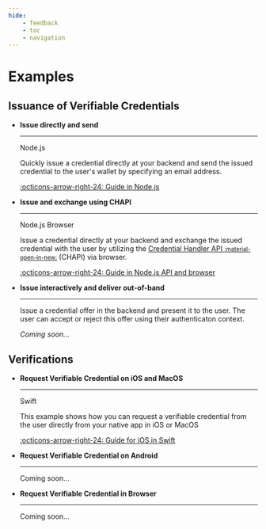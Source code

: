 ```yaml
---
hide:
    - feedback
    - toc
    - navigation
---
```


# Examples

## Issuance of Verifiable Credentials

<div class="grid cards" markdown>

-   __Issue directly and send__

    ---

    <span class="pill node">Node.js</span>

    Quickly issue a credential directly at your backend and send the issued credential
    to the user's wallet by specifying an email address.

    [:octicons-arrow-right-24: Guide in Node.js](/examples/1-issue-direct-send)

-   __Issue and exchange using CHAPI__

    ---

    <span class="pill node">Node.js</span> <span class="pill js">Browser</span>

    Issue a credential directly at your backend and exchange the issued credential
    with the user by utilizing the [Credential Handler API <small>:material-open-in-new:</small>](https://chapi.io) (CHAPI) via browser.

    [:octicons-arrow-right-24: Guide in Node.js API and browser](/examples/2-issue-send-chapi)

-   __Issue interactively and deliver out-of-band__

    ---

    Issue a credential offer in the backend and present it to the user. The user can accept or reject this offer
    using their authenticaton context.

    *Coming soon...*

</div>

## Verifications

<div class="grid cards" markdown>

-   __Request Verifiable Credential on iOS and MacOS__

    ---

    <span class="pill swift">Swift</span>

    This example shows how you can request a verifiable credential from the user
    directly from your native app in iOS or MacOS

    [:octicons-arrow-right-24: Guide for iOS in Swift](/examples/3-verify-cred-swift)

-   __Request Verifiable Credential on Android__

    ---

    Coming soon...

-   __Request Verifiable Credential in Browser__

    ---

    Coming soon...

</div>
